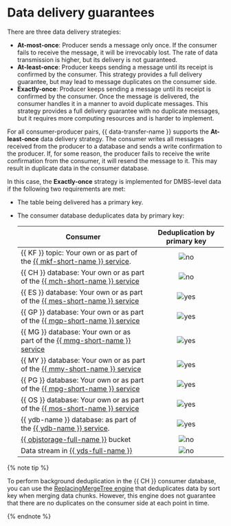 # Data delivery guarantees

There are three data delivery strategies:

* **At-most-once**: Producer sends a message only once. If the consumer fails to receive the message, it will be irrevocably lost. The rate of data transmission is higher, but its delivery is not guaranteed.
* **At-least-once**: Producer keeps sending a message until its receipt is confirmed by the consumer. This strategy provides a full delivery guarantee, but may lead to message duplicates on the consumer side.
* **Exactly-once**: Producer keeps sending a message until its receipt is confirmed by the consumer. Once the message is delivered, the consumer handles it in a manner to avoid duplicate messages. This strategy provides a full delivery guarantee with no duplicate messages, but it requires more computing resources and is harder to implement.

For all consumer-producer pairs, {{ data-transfer-name }} supports the **At-least-once** data delivery strategy. The consumer writes all messages received from the producer to a database and sends a write confirmation to the producer. If, for some reason, the producer fails to receive the write confirmation from the consumer, it will resend the message to it. This may result in duplicate data in the consumer database.

In this case, the **Exactly-once** strategy is implemented for DMBS-level data if the following two requirements are met:

* The table being delivered has a primary key.
* The consumer database deduplicates data by primary key:

   | Consumer | Deduplication by primary key |
   |---------------------------------------------------------------------------------------------------------------------------------------|:------------------------------------:|
   | {{ KF }} topic: Your own or as part of the [{{ mkf-short-name }} service](../../managed-kafka/). | ![no](../../_assets/common/no.svg) |
   | {{ CH }} database: Your own or as part of the [{{ mch-short-name }} service](../../managed-clickhouse/) | ![no](../../_assets/common/no.svg) |
   | {{ ES }} database: Your own or as part of the [{{ mes-short-name }} service](../../managed-elasticsearch/) | ![yes](../../_assets/common/yes.svg) |
   | {{ GP }} database: Your own or as part of the [{{ mgp-short-name }} service](../../managed-greenplum/) | ![yes](../../_assets/common/yes.svg) |
   | {{ MG }} database: Your own or as part of the [{{ mmg-short-name }} service](../../managed-mongodb/) | ![yes](../../_assets/common/yes.svg) |
   | {{ MY }} database: Your own or as part of the [{{ mmy-short-name }} service](../../managed-mysql/) | ![yes](../../_assets/common/yes.svg) |
   | {{ PG }} database: Your own or as part of the [{{ mpg-short-name }} service](../../managed-postgresql/) | ![yes](../../_assets/common/yes.svg) |
   | {{ OS }} database: Your own or as part of the [{{ mos-short-name }} service](../../managed-opensearch/) | ![yes](../../_assets/common/yes.svg) |
   | {{ ydb-name }} database: as part of the [{{ ydb-name }} service](../../ydb/). | ![yes](../../_assets/common/yes.svg) |
   | [{{ objstorage-full-name }}](../../storage/) bucket | ![no](../../_assets/common/no.svg) |
   | Data stream in [{{ yds-full-name }}](../../data-streams/)                                    | ![no](../../_assets/common/no.svg) |

{% note tip %}

To perform background deduplication in the {{ CH }} consumer database, you can use the [ReplacingMergeTree engine](https://clickhouse.com/docs/ru/engines/table-engines/mergetree-family/replacingmergetree) that deduplicates data by sort key when merging data chunks. However, this engine does not guarantee that there are no duplicates on the consumer side at each point in time.

{% endnote %}
